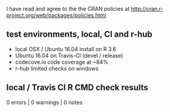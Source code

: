 I have read and agree to the the CRAN policies at
http://cran.r-project.org/web/packages/policies.html

## test environments, local, CI and r-hub

- local OSX / Ubuntu 16.04 install on R 3.6
- Ubuntu 16.04 on Travis-CI (devel / release)
- codecove.io code coverage at ~84%
- r-hub limited checks on windows

## local / Travis CI R CMD check results

0 errors | 0 warnings | 0 notes
